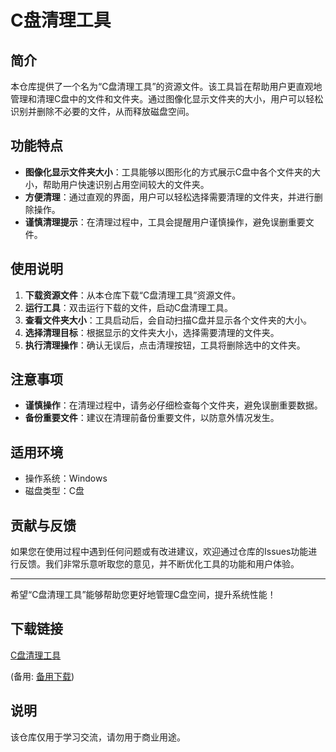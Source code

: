 # C盘清理工具

## 简介

本仓库提供了一个名为“C盘清理工具”的资源文件。该工具旨在帮助用户更直观地管理和清理C盘中的文件和文件夹。通过图像化显示文件夹的大小，用户可以轻松识别并删除不必要的文件，从而释放磁盘空间。

## 功能特点

- **图像化显示文件夹大小**：工具能够以图形化的方式展示C盘中各个文件夹的大小，帮助用户快速识别占用空间较大的文件夹。
- **方便清理**：通过直观的界面，用户可以轻松选择需要清理的文件夹，并进行删除操作。
- **谨慎清理提示**：在清理过程中，工具会提醒用户谨慎操作，避免误删重要文件。

## 使用说明

1. **下载资源文件**：从本仓库下载“C盘清理工具”资源文件。
2. **运行工具**：双击运行下载的文件，启动C盘清理工具。
3. **查看文件夹大小**：工具启动后，会自动扫描C盘并显示各个文件夹的大小。
4. **选择清理目标**：根据显示的文件夹大小，选择需要清理的文件夹。
5. **执行清理操作**：确认无误后，点击清理按钮，工具将删除选中的文件夹。

## 注意事项

- **谨慎操作**：在清理过程中，请务必仔细检查每个文件夹，避免误删重要数据。
- **备份重要文件**：建议在清理前备份重要文件，以防意外情况发生。

## 适用环境

- 操作系统：Windows
- 磁盘类型：C盘

## 贡献与反馈

如果您在使用过程中遇到任何问题或有改进建议，欢迎通过仓库的Issues功能进行反馈。我们非常乐意听取您的意见，并不断优化工具的功能和用户体验。

---

希望“C盘清理工具”能够帮助您更好地管理C盘空间，提升系统性能！

## 下载链接
[C盘清理工具](https://pan.quark.cn/s/1f768b480229) 

(备用: [备用下载](https://pan.baidu.com/s/1pmsBO1Q05REAPuCzWwQX4A?pwd=1234))

## 说明

该仓库仅用于学习交流，请勿用于商业用途。
